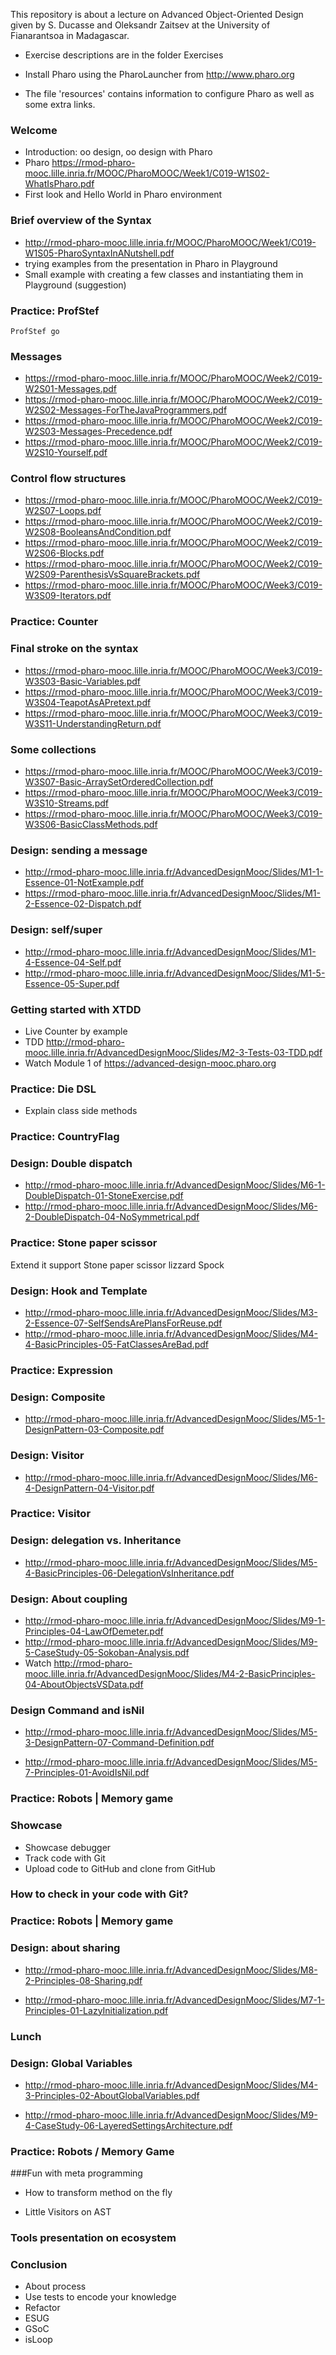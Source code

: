 This repository is about a lecture on Advanced Object-Oriented Design 
given by S. Ducasse and Oleksandr Zaitsev at the University of Fianarantsoa in Madagascar.

- Exercise descriptions are in the folder Exercises

- Install Pharo using the PharoLauncher from http://www.pharo.org

- The file 'resources' contains information to configure Pharo as well as some extra links.




### Welcome

- Introduction: oo design, oo design with Pharo
- Pharo https://rmod-pharo-mooc.lille.inria.fr/MOOC/PharoMOOC/Week1/C019-W1S02-WhatIsPharo.pdf
- First look and Hello World in Pharo environment

### Brief overview of the Syntax

- http://rmod-pharo-mooc.lille.inria.fr/MOOC/PharoMOOC/Week1/C019-W1S05-PharoSyntaxInANutshell.pdf
- trying examples from the presentation in Pharo in Playground
- Small example with creating a few classes and instantiating them in Playground (suggestion)


###  Practice: ProfStef

```
ProfStef go
```


### Messages

- https://rmod-pharo-mooc.lille.inria.fr/MOOC/PharoMOOC/Week2/C019-W2S01-Messages.pdf
- https://rmod-pharo-mooc.lille.inria.fr/MOOC/PharoMOOC/Week2/C019-W2S02-Messages-ForTheJavaProgrammers.pdf
- https://rmod-pharo-mooc.lille.inria.fr/MOOC/PharoMOOC/Week2/C019-W2S03-Messages-Precedence.pdf
- https://rmod-pharo-mooc.lille.inria.fr/MOOC/PharoMOOC/Week2/C019-W2S10-Yourself.pdf


### Control flow structures

- https://rmod-pharo-mooc.lille.inria.fr/MOOC/PharoMOOC/Week2/C019-W2S07-Loops.pdf
- https://rmod-pharo-mooc.lille.inria.fr/MOOC/PharoMOOC/Week2/C019-W2S08-BooleansAndCondition.pdf
- https://rmod-pharo-mooc.lille.inria.fr/MOOC/PharoMOOC/Week2/C019-W2S06-Blocks.pdf
- https://rmod-pharo-mooc.lille.inria.fr/MOOC/PharoMOOC/Week2/C019-W2S09-ParenthesisVsSquareBrackets.pdf
- https://rmod-pharo-mooc.lille.inria.fr/MOOC/PharoMOOC/Week3/C019-W3S09-Iterators.pdf

### Practice: Counter



### Final stroke on the syntax

- https://rmod-pharo-mooc.lille.inria.fr/MOOC/PharoMOOC/Week3/C019-W3S03-Basic-Variables.pdf
- https://rmod-pharo-mooc.lille.inria.fr/MOOC/PharoMOOC/Week3/C019-W3S04-TeapotAsAPretext.pdf
- https://rmod-pharo-mooc.lille.inria.fr/MOOC/PharoMOOC/Week3/C019-W3S11-UnderstandingReturn.pdf

### Some collections
- https://rmod-pharo-mooc.lille.inria.fr/MOOC/PharoMOOC/Week3/C019-W3S07-Basic-ArraySetOrderedCollection.pdf
- https://rmod-pharo-mooc.lille.inria.fr/MOOC/PharoMOOC/Week3/C019-W3S10-Streams.pdf
- https://rmod-pharo-mooc.lille.inria.fr/MOOC/PharoMOOC/Week3/C019-W3S06-BasicClassMethods.pdf

### Design: sending a message

- http://rmod-pharo-mooc.lille.inria.fr/AdvancedDesignMooc/Slides/M1-1-Essence-01-NotExample.pdf
- https://rmod-pharo-mooc.lille.inria.fr/AdvancedDesignMooc/Slides/M1-2-Essence-02-Dispatch.pdf

### Design: self/super

- http://rmod-pharo-mooc.lille.inria.fr/AdvancedDesignMooc/Slides/M1-4-Essence-04-Self.pdf
- http://rmod-pharo-mooc.lille.inria.fr/AdvancedDesignMooc/Slides/M1-5-Essence-05-Super.pdf

### Getting started with XTDD

- Live Counter by example
- TDD http://rmod-pharo-mooc.lille.inria.fr/AdvancedDesignMooc/Slides/M2-3-Tests-03-TDD.pdf
- Watch Module 1 of https://advanced-design-mooc.pharo.org



### Practice: Die DSL
- Explain class side methods


### Practice: CountryFlag 


### Design: Double dispatch
	
- http://rmod-pharo-mooc.lille.inria.fr/AdvancedDesignMooc/Slides/M6-1-DoubleDispatch-01-StoneExercise.pdf
- http://rmod-pharo-mooc.lille.inria.fr/AdvancedDesignMooc/Slides/M6-2-DoubleDispatch-04-NoSymmetrical.pdf

### Practice: Stone paper scissor

Extend it support Stone paper scissor lizzard Spock

### Design: Hook and Template

- http://rmod-pharo-mooc.lille.inria.fr/AdvancedDesignMooc/Slides/M3-2-Essence-07-SelfSendsArePlansForReuse.pdf
- http://rmod-pharo-mooc.lille.inria.fr/AdvancedDesignMooc/Slides/M4-4-BasicPrinciples-05-FatClassesAreBad.pdf

###  Practice: Expression

### Design: Composite 

- http://rmod-pharo-mooc.lille.inria.fr/AdvancedDesignMooc/Slides/M5-1-DesignPattern-03-Composite.pdf

### Design: Visitor

- http://rmod-pharo-mooc.lille.inria.fr/AdvancedDesignMooc/Slides/M6-4-DesignPattern-04-Visitor.pdf

###  Practice: Visitor


### Design: delegation vs. Inheritance

- http://rmod-pharo-mooc.lille.inria.fr/AdvancedDesignMooc/Slides/M5-4-BasicPrinciples-06-DelegationVsInheritance.pdf

### Design: About coupling

- http://rmod-pharo-mooc.lille.inria.fr/AdvancedDesignMooc/Slides/M9-1-Principles-04-LawOfDemeter.pdf
- http://rmod-pharo-mooc.lille.inria.fr/AdvancedDesignMooc/Slides/M9-5-CaseStudy-05-Sokoban-Analysis.pdf
- Watch http://rmod-pharo-mooc.lille.inria.fr/AdvancedDesignMooc/Slides/M4-2-BasicPrinciples-04-AboutObjectsVSData.pdf

### Design Command and isNil

- http://rmod-pharo-mooc.lille.inria.fr/AdvancedDesignMooc/Slides/M5-3-DesignPattern-07-Command-Definition.pdf

- http://rmod-pharo-mooc.lille.inria.fr/AdvancedDesignMooc/Slides/M5-7-Principles-01-AvoidIsNil.pdf

### Practice: Robots | Memory game

### Showcase

- Showcase debugger
- Track code with Git
- Upload code to GitHub and clone from GitHub

### How to check in your code with Git?

### Practice: Robots | Memory game 

### Design: about sharing

- http://rmod-pharo-mooc.lille.inria.fr/AdvancedDesignMooc/Slides/M8-2-Principles-08-Sharing.pdf

- http://rmod-pharo-mooc.lille.inria.fr/AdvancedDesignMooc/Slides/M7-1-Principles-01-LazyInitialization.pdf

### Lunch

### Design: Global Variables

- http://rmod-pharo-mooc.lille.inria.fr/AdvancedDesignMooc/Slides/M4-3-Principles-02-AboutGlobalVariables.pdf

- http://rmod-pharo-mooc.lille.inria.fr/AdvancedDesignMooc/Slides/M9-4-CaseStudy-06-LayeredSettingsArchitecture.pdf

### Practice: Robots / Memory Game

###Fun with meta programming

- How to transform method on the fly

- Little Visitors on AST


### Tools presentation on ecosystem

### Conclusion

- About process
- Use tests to encode your knowledge
- Refactor
- ESUG
- GSoC
- isLoop
